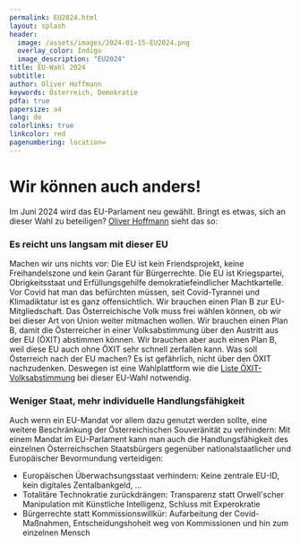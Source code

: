 ```yaml
---
permalink: EU2024.html
layout: splash
header:
  image: /assets/images/2024-01-15-EU2024.png
  overlay_color: Indigo
  image_description: "EU2024"
title: EU-Wahl 2024
subtitle: 
author: Oliver Hoffmann
keywords: Österreich, Demokratie
pdfa: true
papersize: a4
lang: de
colorlinks: true
linkcolor: red
pagenumbering: location=
---
```

# Wir können auch anders!

Im Juni 2024 wird das EU-Parlament neu gewählt.
Bringt es etwas, sich an dieser Wahl zu beteiligen?
[Oliver Hoffmann](/ueber) sieht das so:

### Es reicht uns langsam mit dieser EU

Machen wir uns nichts vor: Die EU ist kein Friendsprojekt, keine Freihandelszone und kein Garant für Bürgerrechte.
Die EU ist Kriegspartei, Obrigkeitsstaat und Erfüllungsgehilfe demokratiefeindlicher Machtkartelle.
Vor Covid hat man das befürchten müssen, seit Covid-Tyrannei und Klimadiktatur ist es ganz offensichtlich.
Wir brauchen einen Plan B zur EU-Mitgliedschaft.
Das Österreichische Volk muss frei wählen können, ob wir bei dieser Art von Union weiter mitmachen wollen.
Wir brauchen einen Plan B, damit die Österreicher in einer Volksabstimmung über den Austritt aus der EU (ÖXIT) abstimmen können.
Wir brauchen aber auch einen Plan B, weil diese EU auch ohne ÖXIT sehr schnell zerfallen kann.
Was soll Österreich nach der EU machen?
Es ist gefährlich, nicht über den ÖXIT nachzudenken.
Deswegen ist eine Wahlplattform wie die [Liste ÖXIT-Volksabstimmung](http://www.oexit-volksabstimmung.at) bei dieser EU-Wahl notwendig.

### Weniger Staat, mehr individuelle Handlungsfähigkeit

Auch wenn ein EU-Mandat vor allem dazu genutzt werden sollte, eine weitere Beschränkung der Österreichischen Souveränität zu verhindern:
Mit einem Mandat im EU-Parlament kann man auch die Handlungsfähigkeit des einzelnen Österreichschen Staatsbürgers gegenüber nationalstaatlicher und Europäischer Bevormundung verteidigen:

* Europäischen Überwachsungsstaat verhindern: Keine zentrale EU-ID, kein digitales Zentalbankgeld, ...
* Totalitäre Technokratie zurückdrängen: Transparenz statt Orwell'scher Manipulation mit Künstliche Intelligenz, Schluss mit Experokratie
* Bürgerrechte statt Kommissionswillkür: Aufarbeitung der Covid-Maßnahmen, Entscheidungshoheit weg von Kommissionen und hin zum einzelnen Mensch
